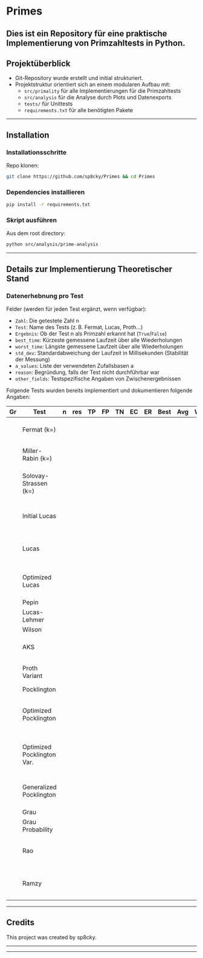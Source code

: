 # Primes

Dies ist ein Repository für eine praktische Implementierung von Primzahltests in Python.
---

## Projektüberblick

- Git-Repository wurde erstellt und initial strukturiert.
- Projektstruktur orientiert sich an einem modularen Aufbau mit:
  - `src/primality` für alle Implementierungen für die Primzahltests
  - `src/analysis` für die Analyse durch Plots und Datenexports
  - `tests/` für Unittests
  - `requirements.txt` für alle benötigten Pakete


---

## Installation
### Installationsschritte
Repo klonen:
```bash
git clone https://github.com/sp8cky/Primes && cd Primes
```

### Dependencies installieren
```bash
pip install -r requirements.txt
```
### Skript ausführen
Aus dem root directory:
```bash
python src/analysis/prime-analysis
```

---
## Details zur Implementierung Theoretischer Stand

### Datenerhebnung pro Test
Felder (werden für jeden Test ergänzt, wenn verfügbar):
- `Zahl`: Die getestete Zahl n
- `Test`: Name des Tests (z. B. Fermat, Lucas, Proth…)
- `Ergebnis`: Ob der Test n als Primzahl erkannt hat (`True`/`False`)
- `best_time`:	Kürzeste gemessene Laufzeit über alle Wiederholungen
- `worst_time`:	Längste gemessene Laufzeit über alle Wiederholungen
- `std_dev`:	Standardabweichung der Laufzeit in Millisekunden (Stabilität der Messung)
- `a_values`: Liste der verwendeten Zufallsbasen a
- `reason`: Begründung, falls der Test nicht durchführbar war
- `other_fields`: Testspezifische Angaben von Zwischenergebnissen

Folgende Tests wurden bereits implementiert und dokumentieren folgende Angaben:

| Gr | Test                        | n   | res | TP | FP  | TN  | EC | ER  | Best  | Avg   | Worst | Std  | a_values                             | Other_fields                                      | Reason |
|----|-----------------------------|-----|-----|----|-----|-----|----|-----|-------|-------|-------|------|--------------------------------------|--------------------------------------------------|--------|
|    | Fermat (k=)                 |     |     |    |     |     |    |     |       |       |       |      | [(a1, result), (...)]                |                                                  |        |
|    | Miller-Rabin (k=)           |     |     |    |     |     |    |     |       |       |       |      | [(a1, result), (...)]                |                                                  |        |
|    | Solovay-Strassen (k=)       |     |     |    |     |     |    |     |       |       |       |      | [(a1, cond1, cond2), (...)]          |                                                  |        |
|    | Initial Lucas               |     |     |    |     |     |    |     |       |       |       |      | [(a1, cond1, cond2), (...)]          |                                                  |        |
|    | Lucas                       |     |     |    |     |     |    |     |       |       |       |      | [(a1, cond1, cond2), (...)]          |                                                  |        |
|    | Optimized Lucas             |     |     |    |     |     |    |     |       |       |       |      | {q1: (a1, cond1, cond2), q2: (...)}  |                                                  |        |
|    | Pepin                       |     |     |    |     |     |    |     |       |       |       |      |                                      |                                                  |        |
|    | Lucas-Lehmer                |     |     |    |     |     |    |     |       |       |       |      |                                      | [p, sequence, S]                                 |        |
|    | Wilson                      |     |     |    |     |     |    |     |       |       |       |      |                                      |                                                  |        |
|    | AKS                         |     |     |    |     |     |    |     |       |       |       |      |                                      | [initial_check, find_r, prime_divisor_check, polynomial_check] |        |
|    | Proth Variant               |     |     |    |     |     |    |     |       |       |       |      | [(a_1, result), (...)]               |                                                  |        |
|    | Pocklington                 |     |     |    |     |     |    |     |       |       |       |      |                                      |                                                  |        |
|    | Optimized Pocklington       |     |     |    |     |     |    |     |       |       |       |      | {q1: (a_1, cond1, cond2), q2: (...)} |                                                  |        |
|    | Optimized Pocklington Var.  |     |     |    |     |     |    |     |       |       |       |      | {q1: (a_1, cond1, cond2), q2: (...)} | [b, pow(b, (n - 1) // F, n)]                     |        |
|    | Generalized Pocklington     |     |     |    |     |     |    |     |       |       |       |      | [(a1, cond1, cond2), (...)]          | [K, p, n]                                        |        |
|    | Grau                        |     |     |    |     |     |    |     |       |       |       |      | [a1]                                 | [K, p, n, phi]                                   |        |
|    | Grau Probability            |     |     |    |     |     |    |     |       |       |       |      | [a1]                                 | [K, p, n, phi, j]                                |        |
|    | Rao                         |     |     |    |     |     |    |     |       |       |       |      | [(a1, cond1, cond2), (...)]          | [p, 2, n_exp]                                    |        |
|    | Ramzy                       |     |     |    |     |     |    |     |       |       |       |      | [(a1, cond1, cond2), (...)]          | [K, p, n_exp]                                    |        |


---
## Credits
This project was created by sp8cky.


---
---